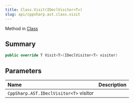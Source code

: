 ```yaml
---
title: Class.Visit(IDeclVisitor<T>)
slug: api/cppsharp.ast.class.visit
---
```

Method in [Class](/api/cppsharp/ast/class)

## Summary



```csharp
public override T Visit<T>(IDeclVisitor<T> visitor)
```

## Parameters

|Name|Description|
|:---|:---|
|`CppSharp.AST.IDeclVisitor<T>` visitor||

